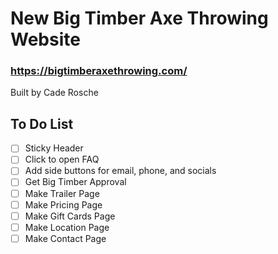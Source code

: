 # New Big Timber Axe Throwing Website

### https://bigtimberaxethrowing.com/

Built by Cade Rosche

## To Do List

- [ ] Sticky Header
- [ ] Click to open FAQ
- [ ] Add side buttons for email, phone, and socials
- [ ] Get Big Timber Approval
- [ ] Make Trailer Page
- [ ] Make Pricing Page
- [ ] Make Gift Cards Page
- [ ] Make Location Page
- [ ] Make Contact Page
